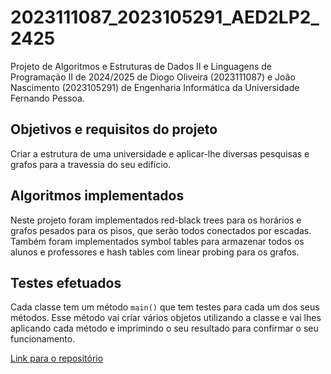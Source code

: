 # 2023111087_2023105291_AED2LP2_2425

Projeto de Algoritmos e Estruturas de Dados II e Linguagens de Programação II de 2024/2025 de Diogo Oliveira (2023111087) e João Nascimento (2023105291) de Engenharia Informática da Universidade Fernando Pessoa.

## Objetivos e requisitos do projeto

Criar a estrutura de uma universidade e aplicar-lhe diversas pesquisas e grafos para a travessia do seu edifício.

## Algoritmos implementados

Neste projeto foram implementados red-black trees para os horários e grafos pesados para os pisos, que serão todos conectados por escadas. Também foram implementados symbol tables para armazenar todos os alunos e professores e hash tables com linear probing para os grafos.

## Testes efetuados

Cada classe tem um método `main()` que tem testes para cada um dos seus métodos. Esse método vai criar vários objetos utilizando a classe e vai lhes aplicando cada método e imprimindo o seu resultado para confirmar o seu funcionamento.

[Link para o repositório](https://github.com/DiogoOliveira04ufp/2023111087_2023105291_AED2LP2_2425)